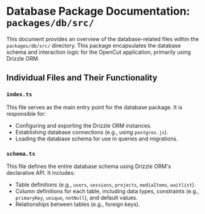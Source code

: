 # Database Package Documentation: `packages/db/src/`

This document provides an overview of the database-related files within the `packages/db/src/` directory. This package encapsulates the database schema and interaction logic for the OpenCut application, primarily using Drizzle ORM.

## Individual Files and Their Functionality

### `index.ts`

This file serves as the main entry point for the database package. It is responsible for:
*   Configuring and exporting the Drizzle ORM instances.
*   Establishing database connections (e.g., using `postgres.js`).
*   Loading the database schema for use in queries and migrations.

### `schema.ts`

This file defines the entire database schema using Drizzle ORM's declarative API. It includes:
*   Table definitions (e.g., `users`, `sessions`, `projects`, `mediaItems`, `waitlist`).
*   Column definitions for each table, including data types, constraints (e.g., `primaryKey`, `unique`, `notNull`), and default values.
*   Relationships between tables (e.g., foreign keys).
